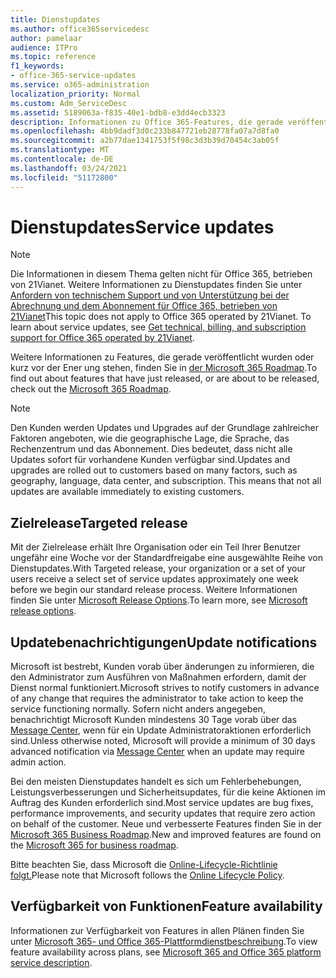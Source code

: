 ```yaml
---
title: Dienstupdates
ms.author: office365servicedesc
author: pamelaar
audience: ITPro
ms.topic: reference
f1_keywords:
- office-365-service-updates
ms.service: o365-administration
localization_priority: Normal
ms.custom: Adm_ServiceDesc
ms.assetid: 5189063a-f835-40e1-bdb8-e3dd4ecb3323
description: Informationen zu Office 365-Features, die gerade veröffentlicht wurden oder gerade veröffentlicht werden, finden Sie in der Microsoft 365 Roadmap.
ms.openlocfilehash: 4bb9dadf3d0c233b847721eb28778fa07a7d8fa0
ms.sourcegitcommit: a2b77dae1341753f5f98c3d3b39d70454c3ab05f
ms.translationtype: MT
ms.contentlocale: de-DE
ms.lasthandoff: 03/24/2021
ms.locfileid: "51172800"
---
```

# <a name="service-updates"></a><span data-ttu-id="c9def-103">Dienstupdates</span><span class="sxs-lookup"><span data-stu-id="c9def-103">Service updates</span></span>

> [!NOTE]
> <span data-ttu-id="c9def-p101">Die Informationen in diesem Thema gelten nicht für Office 365, betrieben von 21Vianet. Weitere Informationen zu Dienstupdates finden Sie unter [Anfordern von technischem Support und von Unterstützung bei der Abrechnung und dem Abonnement für Office 365, betrieben von 21Vianet](/microsoft-365/admin/contact-support-for-business-products)</span><span class="sxs-lookup"><span data-stu-id="c9def-p101">This topic does not apply to Office 365 operated by 21Vianet. To learn about service updates, see [Get technical, billing, and subscription support for Office 365 operated by 21Vianet](/microsoft-365/admin/contact-support-for-business-products).</span></span> 
  
<span data-ttu-id="c9def-106">Weitere Informationen zu Features, die gerade veröffentlicht wurden oder kurz vor der Ener ung stehen, finden Sie in [der Microsoft 365 Roadmap](https://go.microsoft.com/fwlink/?LinkId=509914).</span><span class="sxs-lookup"><span data-stu-id="c9def-106">To find out about features that have just released, or are about to be released, check out the [Microsoft 365 Roadmap](https://go.microsoft.com/fwlink/?LinkId=509914).</span></span>
  
> [!NOTE]
> <span data-ttu-id="c9def-p102">Den Kunden werden Updates und Upgrades auf der Grundlage zahlreicher Faktoren angeboten, wie die geographische Lage, die Sprache, das Rechenzentrum und das Abonnement. Dies bedeutet, dass nicht alle Updates sofort für vorhandene Kunden verfügbar sind.</span><span class="sxs-lookup"><span data-stu-id="c9def-p102">Updates and upgrades are rolled out to customers based on many factors, such as geography, language, data center, and subscription. This means that not all updates are available immediately to existing customers.</span></span> 
  
## <a name="targeted-release"></a><span data-ttu-id="c9def-109">Zielrelease</span><span class="sxs-lookup"><span data-stu-id="c9def-109">Targeted release</span></span>

<span data-ttu-id="c9def-110">Mit der Zielrelease erhält Ihre Organisation oder ein Teil Ihrer Benutzer ungefähr eine Woche vor der Standardfreigabe eine ausgewählte Reihe von Dienstupdates.</span><span class="sxs-lookup"><span data-stu-id="c9def-110">With Targeted release, your organization or a set of your users receive a select set of service updates approximately one week before we begin our standard release process.</span></span> <span data-ttu-id="c9def-111">Weitere Informationen finden Sie unter [Microsoft Release Options](/office365/admin/manage/release-options-in-office-365).</span><span class="sxs-lookup"><span data-stu-id="c9def-111">To learn more, see [Microsoft release options](/office365/admin/manage/release-options-in-office-365).</span></span> 
  
## <a name="update-notifications"></a><span data-ttu-id="c9def-112">Updatebenachrichtigungen</span><span class="sxs-lookup"><span data-stu-id="c9def-112">Update notifications</span></span>

<span data-ttu-id="c9def-113">Microsoft ist bestrebt, Kunden vorab über änderungen zu informieren, die den Administrator zum Ausführen von Maßnahmen erfordern, damit der Dienst normal funktioniert.</span><span class="sxs-lookup"><span data-stu-id="c9def-113">Microsoft strives to notify customers in advance of any change that requires the administrator to take action to keep the service functioning normally.</span></span> <span data-ttu-id="c9def-114">Sofern nicht anders angegeben, benachrichtigt Microsoft Kunden mindestens 30 Tage vorab über das [Message Center](/office365/admin/manage/message-center), wenn für ein Update Administratoraktionen erforderlich sind.</span><span class="sxs-lookup"><span data-stu-id="c9def-114">Unless otherwise noted, Microsoft will provide a minimum of 30 days advanced notification via [Message Center](/office365/admin/manage/message-center) when an update may require admin action.</span></span> 
  
<span data-ttu-id="c9def-115">Bei den meisten Dienstupdates handelt es sich um Fehlerbehebungen, Leistungsverbesserungen und Sicherheitsupdates, für die keine Aktionen im Auftrag des Kunden erforderlich sind.</span><span class="sxs-lookup"><span data-stu-id="c9def-115">Most service updates are bug fixes, performance improvements, and security updates that require zero action on behalf of the customer.</span></span> <span data-ttu-id="c9def-116">Neue und verbesserte Features finden Sie in der [Microsoft 365 Business Roadmap](https://roadmap.office.com/).</span><span class="sxs-lookup"><span data-stu-id="c9def-116">New and improved features are found on the [Microsoft 365 for business roadmap](https://roadmap.office.com/).</span></span>
  
<span data-ttu-id="c9def-117">Bitte beachten Sie, dass Microsoft die [Online-Lifecycle-Richtlinie folgt.](https://support.microsoft.com/lifecycle#gp/osslpolicy)</span><span class="sxs-lookup"><span data-stu-id="c9def-117">Please note that Microsoft follows the [Online Lifecycle Policy](https://support.microsoft.com/lifecycle#gp/osslpolicy).</span></span>
  
## <a name="feature-availability"></a><span data-ttu-id="c9def-118">Verfügbarkeit von Funktionen</span><span class="sxs-lookup"><span data-stu-id="c9def-118">Feature availability</span></span>

<span data-ttu-id="c9def-119">Informationen zur Verfügbarkeit von Features in allen Plänen finden Sie unter [Microsoft 365- und Office 365-Plattformdienstbeschreibung](office-365-platform-service-description.md).</span><span class="sxs-lookup"><span data-stu-id="c9def-119">To view feature availability across plans, see [Microsoft 365 and Office 365 platform service description](office-365-platform-service-description.md).</span></span>
